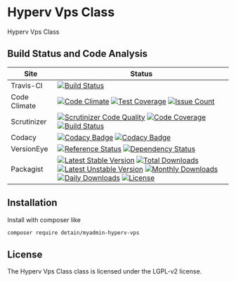 # Hyperv Vps Class

Hyperv Vps Class

## Build Status and Code Analysis

Site          | Status
--------------|---------------------------
Travis-CI     | [![Build Status](https://travis-ci.org/detain/myadmin-hyperv-vps.svg?branch=master)](https://travis-ci.org/detain/myadmin-hyperv-vps)
Code Climate  | [![Code Climate](https://codeclimate.com/github/detain/myadmin-hyperv-vps/badges/gpa.svg)](https://codeclimate.com/github/detain/myadmin-hyperv-vps) [![Test Coverage](https://codeclimate.com/github/detain/myadmin-hyperv-vps/badges/coverage.svg)](https://codeclimate.com/github/detain/myadmin-hyperv-vps/coverage) [![Issue Count](https://codeclimate.com/github/detain/myadmin-hyperv-vps/badges/issue_count.svg)](https://codeclimate.com/github/detain/myadmin-hyperv-vps)
Scrutinizer   | [![Scrutinizer Code Quality](https://scrutinizer-ci.com/g/myadmin-plugins/myadmin-hyperv-vps/badges/quality-score.png?b=master)](https://scrutinizer-ci.com/g/myadmin-plugins/myadmin-hyperv-vps/?branch=master) [![Code Coverage](https://scrutinizer-ci.com/g/myadmin-plugins/myadmin-hyperv-vps/badges/coverage.png?b=master)](https://scrutinizer-ci.com/g/myadmin-plugins/myadmin-hyperv-vps/?branch=master) [![Build Status](https://scrutinizer-ci.com/g/myadmin-plugins/myadmin-hyperv-vps/badges/build.png?b=master)](https://scrutinizer-ci.com/g/myadmin-plugins/myadmin-hyperv-vps/build-status/master)
Codacy        | [![Codacy Badge](https://api.codacy.com/project/badge/Grade/226251fc068f4fd5b4b4ef9a40011d06)](https://www.codacy.com/app/detain/myadmin-hyperv-vps) [![Codacy Badge](https://api.codacy.com/project/badge/Coverage/25fa74eb74c947bf969602fcfe87e349)](https://www.codacy.com/app/detain/myadmin-hyperv-vps?utm_source=github.com&utm_medium=referral&utm_content=detain/myadmin-hyperv-vps&utm_campaign=Badge_Coverage)
VersionEye    | [![Reference Status](https://www.versioneye.com/php/detain:myadmin-hyperv-vps/reference_badge.svg?style=flat)](https://www.versioneye.com/php/detain:myadmin-hyperv-vps/references) [![Dependency Status](https://www.versioneye.com/user/projects/592f7318bafc5500414dfd2a/badge.svg?style=flat-square)](https://www.versioneye.com/user/projects/592f7318bafc5500414dfd2a)
Packagist     | [![Latest Stable Version](https://poser.pugx.org/detain/myadmin-hyperv-vps/version)](https://packagist.org/packages/detain/myadmin-hyperv-vps) [![Total Downloads](https://poser.pugx.org/detain/myadmin-hyperv-vps/downloads)](https://packagist.org/packages/detain/myadmin-hyperv-vps) [![Latest Unstable Version](https://poser.pugx.org/detain/myadmin-hyperv-vps/v/unstable)](//packagist.org/packages/detain/myadmin-hyperv-vps) [![Monthly Downloads](https://poser.pugx.org/detain/myadmin-hyperv-vps/d/monthly)](https://packagist.org/packages/detain/myadmin-hyperv-vps) [![Daily Downloads](https://poser.pugx.org/detain/myadmin-hyperv-vps/d/daily)](https://packagist.org/packages/detain/myadmin-hyperv-vps) [![License](https://poser.pugx.org/detain/myadmin-hyperv-vps/license)](https://packagist.org/packages/detain/myadmin-hyperv-vps)


## Installation

Install with composer like

```sh
composer require detain/myadmin-hyperv-vps
```

## License

The Hyperv Vps Class class is licensed under the LGPL-v2 license.

